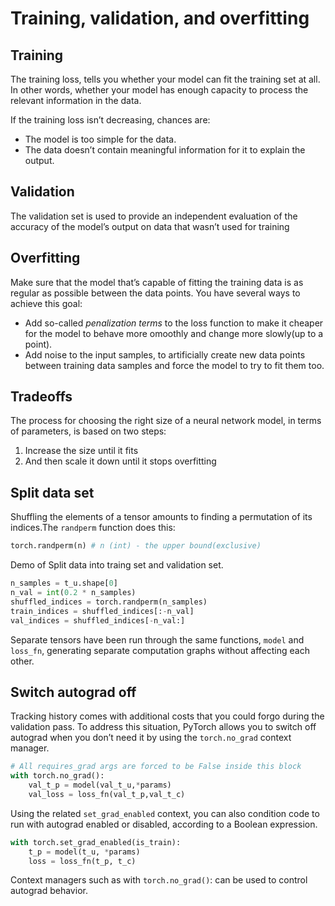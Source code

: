 # Training, validation, and overfitting

## Training
The training loss, tells you whether your model can fit the training set at all. In other words, whether your model has enough capacity to process the relevant information in the data. 

If the training loss isn’t decreasing, chances are: 
- The model is too simple for the data.
- The data doesn’t contain meaningful information for it to explain the output.

## Validation
The validation set is used to provide an independent evaluation of the accuracy of the model’s output on data that wasn’t used for training

## Overfitting
Make sure that the model that’s capable of fitting the training data is as regular as possible between the data points. You have several ways to achieve this goal:
- Add so-called *penalization terms* to the loss function to make it cheaper for the model to behave more omoothly and change more slowly(up to a point).
- Add noise to the input samples, to artificially create new data points between training data samples and force the model to try to fit them too. 

## Tradeoffs 
The process for choosing the right size of a neural network model, in terms of parameters, is based on two steps: 
1. Increase the size until it fits 
2. And then scale it down until it stops overfitting

## Split data set
Shuffling the elements of a tensor amounts to finding a permutation of its indices.The `randperm` function does this:
```python
torch.randperm(n) # n (int) - the upper bound(exclusive) 
```
Demo of Split data into traing set and validation set.
```python
n_samples = t_u.shape[0]
n_val = int(0.2 * n_samples)
shuffled_indices = torch.randperm(n_samples)
train_indices = shuffled_indices[:-n_val]
val_indices = shuffled_indices[-n_val:]
```
Separate tensors have been run through the same  functions, `model` and `loss_fn`, generating separate computation graphs without affecting each other.

## Switch autograd off
Tracking history comes with additional costs that you could forgo during the validation pass. To address this situation, PyTorch allows you to switch off autograd when you don’t need it by  using the `torch.no_grad` context manager.
```python
# All requires_grad args are forced to be False inside this block
with torch.no_grad():
    val_t_p = model(val_t_u,*params)
    val_loss = loss_fn(val_t_p,val_t_c)
```
Using the related `set_grad_enabled` context, you can also condition code to run with autograd enabled or disabled, according to a Boolean expression.
```python
with torch.set_grad_enabled(is_train):        
    t_p = model(t_u, *params)        
    loss = loss_fn(t_p, t_c)
```
Context managers such as with `torch.no_grad()`: can be used to control autograd behavior.

